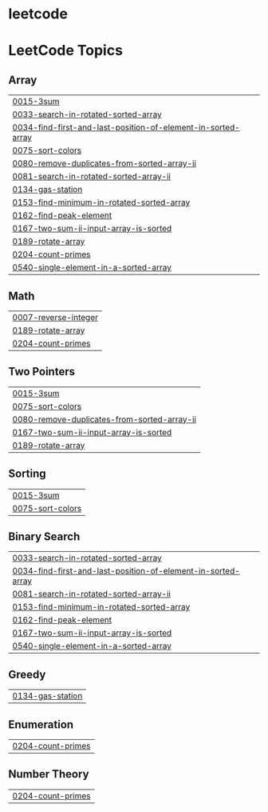 # leetcode
<!---LeetCode Topics Start-->
# LeetCode Topics
## Array
|  |
| ------- |
| [0015-3sum](https://github.com/phinehasariga/leetcode/tree/master/0015-3sum) |
| [0033-search-in-rotated-sorted-array](https://github.com/phinehasariga/leetcode/tree/master/0033-search-in-rotated-sorted-array) |
| [0034-find-first-and-last-position-of-element-in-sorted-array](https://github.com/phinehasariga/leetcode/tree/master/0034-find-first-and-last-position-of-element-in-sorted-array) |
| [0075-sort-colors](https://github.com/phinehasariga/leetcode/tree/master/0075-sort-colors) |
| [0080-remove-duplicates-from-sorted-array-ii](https://github.com/phinehasariga/leetcode/tree/master/0080-remove-duplicates-from-sorted-array-ii) |
| [0081-search-in-rotated-sorted-array-ii](https://github.com/phinehasariga/leetcode/tree/master/0081-search-in-rotated-sorted-array-ii) |
| [0134-gas-station](https://github.com/phinehasariga/leetcode/tree/master/0134-gas-station) |
| [0153-find-minimum-in-rotated-sorted-array](https://github.com/phinehasariga/leetcode/tree/master/0153-find-minimum-in-rotated-sorted-array) |
| [0162-find-peak-element](https://github.com/phinehasariga/leetcode/tree/master/0162-find-peak-element) |
| [0167-two-sum-ii-input-array-is-sorted](https://github.com/phinehasariga/leetcode/tree/master/0167-two-sum-ii-input-array-is-sorted) |
| [0189-rotate-array](https://github.com/phinehasariga/leetcode/tree/master/0189-rotate-array) |
| [0204-count-primes](https://github.com/phinehasariga/leetcode/tree/master/0204-count-primes) |
| [0540-single-element-in-a-sorted-array](https://github.com/phinehasariga/leetcode/tree/master/0540-single-element-in-a-sorted-array) |
## Math
|  |
| ------- |
| [0007-reverse-integer](https://github.com/phinehasariga/leetcode/tree/master/0007-reverse-integer) |
| [0189-rotate-array](https://github.com/phinehasariga/leetcode/tree/master/0189-rotate-array) |
| [0204-count-primes](https://github.com/phinehasariga/leetcode/tree/master/0204-count-primes) |
## Two Pointers
|  |
| ------- |
| [0015-3sum](https://github.com/phinehasariga/leetcode/tree/master/0015-3sum) |
| [0075-sort-colors](https://github.com/phinehasariga/leetcode/tree/master/0075-sort-colors) |
| [0080-remove-duplicates-from-sorted-array-ii](https://github.com/phinehasariga/leetcode/tree/master/0080-remove-duplicates-from-sorted-array-ii) |
| [0167-two-sum-ii-input-array-is-sorted](https://github.com/phinehasariga/leetcode/tree/master/0167-two-sum-ii-input-array-is-sorted) |
| [0189-rotate-array](https://github.com/phinehasariga/leetcode/tree/master/0189-rotate-array) |
## Sorting
|  |
| ------- |
| [0015-3sum](https://github.com/phinehasariga/leetcode/tree/master/0015-3sum) |
| [0075-sort-colors](https://github.com/phinehasariga/leetcode/tree/master/0075-sort-colors) |
## Binary Search
|  |
| ------- |
| [0033-search-in-rotated-sorted-array](https://github.com/phinehasariga/leetcode/tree/master/0033-search-in-rotated-sorted-array) |
| [0034-find-first-and-last-position-of-element-in-sorted-array](https://github.com/phinehasariga/leetcode/tree/master/0034-find-first-and-last-position-of-element-in-sorted-array) |
| [0081-search-in-rotated-sorted-array-ii](https://github.com/phinehasariga/leetcode/tree/master/0081-search-in-rotated-sorted-array-ii) |
| [0153-find-minimum-in-rotated-sorted-array](https://github.com/phinehasariga/leetcode/tree/master/0153-find-minimum-in-rotated-sorted-array) |
| [0162-find-peak-element](https://github.com/phinehasariga/leetcode/tree/master/0162-find-peak-element) |
| [0167-two-sum-ii-input-array-is-sorted](https://github.com/phinehasariga/leetcode/tree/master/0167-two-sum-ii-input-array-is-sorted) |
| [0540-single-element-in-a-sorted-array](https://github.com/phinehasariga/leetcode/tree/master/0540-single-element-in-a-sorted-array) |
## Greedy
|  |
| ------- |
| [0134-gas-station](https://github.com/phinehasariga/leetcode/tree/master/0134-gas-station) |
## Enumeration
|  |
| ------- |
| [0204-count-primes](https://github.com/phinehasariga/leetcode/tree/master/0204-count-primes) |
## Number Theory
|  |
| ------- |
| [0204-count-primes](https://github.com/phinehasariga/leetcode/tree/master/0204-count-primes) |
<!---LeetCode Topics End-->